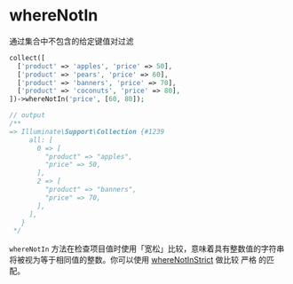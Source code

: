 # whereNotIn

通过集合中不包含的给定键值对过滤

```php
collect([
  ['product' => 'apples', 'price' => 50],
  ['product' => 'pears', 'price' => 60],
  ['product' => 'banners', 'price' => 70],
  ['product' => 'coconuts', 'price' => 80],
])->whereNotIn('price', [60, 80]);

// output
/**
=> Illuminate\Support\Collection {#1239
     all: [
       0 => [
         "product" => "apples",
         "price" => 50,
       ],
       2 => [
         "product" => "banners",
         "price" => 70,
       ],
     ],
   }
 */
```

`whereNotIn` 方法在检查项目值时使用「宽松」比较，意味着具有整数值的字符串将被视为等于相同值的整数。你可以使用 [whereNotInStrict](/collections/whereNotInStrict.md) 做比较 严格 的匹配。
